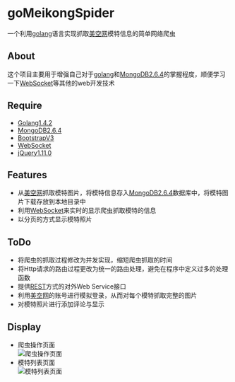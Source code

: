 # goMeikongSpider
一个利用[golang](https://golang.org)语言实现抓取[美空网](http://www.moko.cc/)模特信息的简单网络爬虫

## About
这个项目主要用于增强自己对于[golang](https://golang.org)和[MongoDB2.6.4](https://www.mongodb.org/)的掌握程度，顺便学习一下[WebSocket](https://www.websocket.org/)等其他的web开发技术

## Require
* [Golang1.4.2](https://golang.org/)
* [MongoDB2.6.4](https://www.mongodb.org/)
* [BootstrapV3](http://getbootstrap.com/)
* [WebSocket](https://www.websocket.org/)
* [jQuery1.11.0](https://jquery.com/)

## Features
* 从[美空网](http://www.moko.cc/)抓取模特图片，将模特信息存入[MongoDB2.6.4](https://www.mongodb.org/)数据库中，将模特图片下载存放到本地目录中
* 利用[WebSocket](https://www.websocket.org/)来实时的显示爬虫抓取模特的信息
* 以分页的方式显示模特照片

## ToDo
* 将爬虫的抓取过程修改为并发实现，缩短爬虫抓取的时间
* 将Http请求的路由过程更改为统一的路由处理，避免在程序中定义过多的处理函数
* 提供[REST](https://zh.wikipedia.org/wiki/REST)方式的对外Web Service接口
* 利用[美空网](http://www.moko.cc/)的账号进行模拟登录，从而对每个模特抓取完整的图片
* 对模特照片进行添加评论与显示

## Display
* 爬虫操作页面<br/>
![爬虫操作页面](http://i.imgur.com/HXvzD2c.png)
* 模特列表页面<br/>
![模特列表页面](http://i.imgur.com/mFdg9Ph.png)